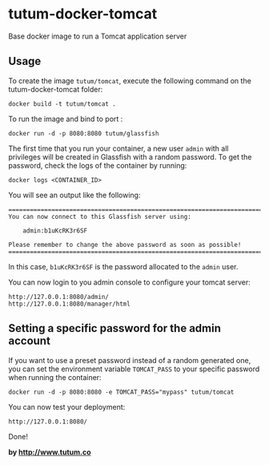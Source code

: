 tutum-docker-tomcat
===================
Base docker image to run a Tomcat application server


Usage
-----

To create the image `tutum/tomcat`, execute the following command on the tutum-docker-tomcat folder:

    docker build -t tutum/tomcat .

To run the image and bind to port :

    docker run -d -p 8080:8080 tutum/glassfish


The first time that you run your container, a new user `admin` with all privileges 
will be created in Glassfish with a random password. To get the password, check the logs
of the container by running:

    docker logs <CONTAINER_ID>

You will see an output like the following:

    ========================================================================
    You can now connect to this Glassfish server using:

        admin:b1uKcRK3r6SF

    Please remember to change the above password as soon as possible!
    ========================================================================

In this case, `b1uKcRK3r6SF` is the password allocated to the `admin` user.

You can now login to you admin console to configure your tomcat server:

    http://127.0.0.1:8080/admin/
    http://127.0.0.1:8080/manager/html


Setting a specific password for the admin account
-------------------------------------------------

If you want to use a preset password instead of a random generated one, you can
set the environment variable `TOMCAT_PASS` to your specific password when running the container:

    docker run -d -p 8080:8080 -e TOMCAT_PASS="mypass" tutum/tomcat

You can now test your deployment:

    http://127.0.0.1:8080/

Done!

**by http://www.tutum.co**
